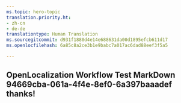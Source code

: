 ```yaml
---
ms.topic: hero-topic
translation.priority.ht:
- zh-cn
- de-de
translationtype: Human Translation
ms.sourcegitcommit: d931f1880d4e14e688631da00d1895efcb611d17
ms.openlocfilehash: 6a85c8a2ce3b1e9babc7a017ac6dad88eef3f5a5

---
```

## OpenLocalization Workflow Test MarkDown 94669cba-061a-4f4e-8ef0-6a397baaadef thanks!



<!--HONumber=12月16_HO3-->


